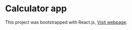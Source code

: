 # Calculator app

This project was bootstrapped with React.js, [Visit webpage](https://react-calculator-app-test.netlify.app).
